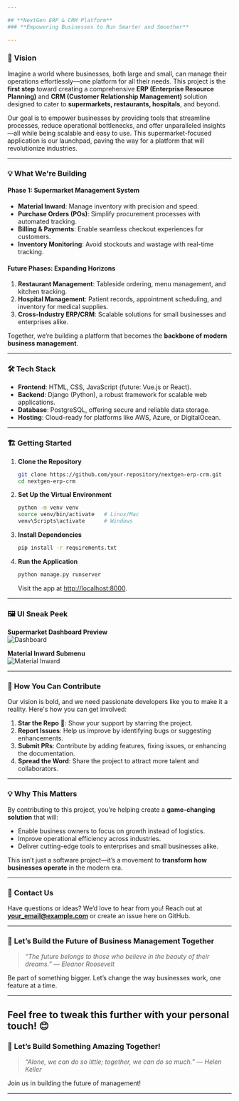 ```yaml
---

## **NextGen ERP & CRM Platform**
### **Empowering Businesses to Run Smarter and Smoother**

---
```


### 🚀 **Vision**

Imagine a world where businesses, both large and small, can manage their operations effortlessly—one platform for all their needs. This project is the **first step** toward creating a comprehensive **ERP (Enterprise Resource Planning)** and **CRM (Customer Relationship Management)** solution designed to cater to **supermarkets, restaurants, hospitals**, and beyond.

Our goal is to empower businesses by providing tools that streamline processes, reduce operational bottlenecks, and offer unparalleled insights—all while being scalable and easy to use. This supermarket-focused application is our launchpad, paving the way for a platform that will revolutionize industries.

---

### 💡 **What We're Building**
#### **Phase 1: Supermarket Management System**
- **Material Inward**: Manage inventory with precision and speed.
- **Purchase Orders (POs)**: Simplify procurement processes with automated tracking.
- **Billing & Payments**: Enable seamless checkout experiences for customers.
- **Inventory Monitoring**: Avoid stockouts and wastage with real-time tracking.

#### **Future Phases: Expanding Horizons**
1. **Restaurant Management**: Tableside ordering, menu management, and kitchen tracking.
2. **Hospital Management**: Patient records, appointment scheduling, and inventory for medical supplies.
3. **Cross-Industry ERP/CRM**: Scalable solutions for small businesses and enterprises alike.

Together, we’re building a platform that becomes the **backbone of modern business management**.

---

### 🛠️ **Tech Stack**
- **Frontend**: HTML, CSS, JavaScript (future: Vue.js or React).
- **Backend**: Django (Python), a robust framework for scalable web applications.
- **Database**: PostgreSQL, offering secure and reliable data storage.
- **Hosting**: Cloud-ready for platforms like AWS, Azure, or DigitalOcean.

---

### 🏗️ **Getting Started**
1. **Clone the Repository**
   ```bash
   git clone https://github.com/your-repository/nextgen-erp-crm.git
   cd nextgen-erp-crm
   ```
2. **Set Up the Virtual Environment**
   ```bash
   python -m venv venv
   source venv/bin/activate   # Linux/Mac
   venv\Scripts\activate      # Windows
   ```
3. **Install Dependencies**
   ```bash
   pip install -r requirements.txt
   ```
4. **Run the Application**
   ```bash
   python manage.py runserver
   ```
   Visit the app at [http://localhost:8000](http://localhost:8000).

---

### 🖼️ **UI Sneak Peek**

**Supermarket Dashboard Preview**  
![Dashboard](https://via.placeholder.com/800x400?text=Dashboard+Sneak+Peek)

**Material Inward Submenu**  
![Material Inward](https://via.placeholder.com/800x400?text=Material+Inward+Menu)

---

### 🤝 **How You Can Contribute**
Our vision is bold, and we need passionate developers like you to make it a reality. Here's how you can get involved:
1. **Star the Repo** 🌟: Show your support by starring the project.
2. **Report Issues**: Help us improve by identifying bugs or suggesting enhancements.
3. **Submit PRs**: Contribute by adding features, fixing issues, or enhancing the documentation.
4. **Spread the Word**: Share the project to attract more talent and collaborators.

---

### 💡 **Why This Matters**
By contributing to this project, you’re helping create a **game-changing solution** that will:
- Enable business owners to focus on growth instead of logistics.
- Improve operational efficiency across industries.
- Deliver cutting-edge tools to enterprises and small businesses alike.

This isn’t just a software project—it’s a movement to **transform how businesses operate** in the modern era.

---

### 📩 **Contact Us**
Have questions or ideas? We’d love to hear from you! Reach out at **your_email@example.com** or create an issue here on GitHub.

---

### 🔗 **Let’s Build the Future of Business Management Together**
> *“The future belongs to those who believe in the beauty of their dreams.” — Eleanor Roosevelt*

Be part of something bigger. Let’s change the way businesses work, one feature at a time.

---

Feel free to tweak this further with your personal touch! 😊
---

### 🔗 **Let’s Build Something Amazing Together!**
> *“Alone, we can do so little; together, we can do so much.” — Helen Keller*

Join us in building the future of  management!

---
